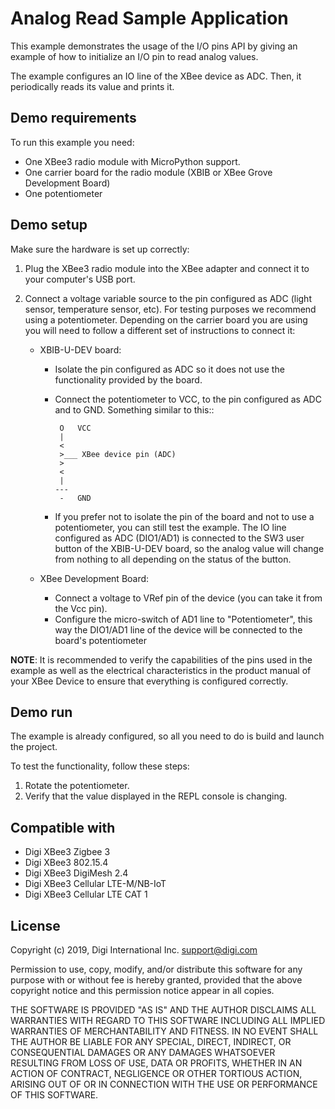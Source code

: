 Analog Read Sample Application
==============================

This example demonstrates the usage of the I/O pins API by giving an example
of how to initialize an I/O pin to read analog values.

The example configures an IO line of the XBee device as ADC. Then, it
periodically reads its value and prints it.

Demo requirements
-----------------

To run this example you need:

* One XBee3 radio module with MicroPython support.
* One carrier board for the radio module (XBIB or XBee Grove Development Board)
* One potentiometer

Demo setup
----------

Make sure the hardware is set up correctly:

1. Plug the XBee3 radio module into the XBee adapter and connect it to your
   computer's USB port.
2. Connect a voltage variable source to the pin configured as ADC (light
   sensor, temperature sensor, etc). For testing purposes we recommend using a
   potentiometer. Depending on the carrier board you are using you will need to
   follow a different set of instructions to connect it:

     * XBIB-U-DEV board:

       * Isolate the pin configured as ADC so it does not use the functionality
         provided by the board.
       * Connect the potentiometer to VCC, to the pin configured as ADC and to
         GND. Something similar to this::

              O   VCC
              |
              <
              >___ XBee device pin (ADC)
              >
              <
              |
             ---
              -   GND

       * If you prefer not to isolate the pin of the board and not to use a
         potentiometer, you can still test the example. The IO line configured
         as ADC (DIO1/AD1) is connected to the SW3 user button of the
         XBIB-U-DEV board, so the analog value will change from nothing to all
         depending on the status of the button.

     * XBee Development Board:

       * Connect a voltage to VRef pin of the device (you can take it from the
         Vcc pin).
       * Configure the micro-switch of AD1 line to "Potentiometer", this way
         the DIO1/AD1 line of the device will be connected to the board's
         potentiometer

  **NOTE**: It is recommended to verify the capabilities of the pins used in
  the example as well as the electrical characteristics in the product manual
  of your XBee Device to ensure that everything is configured correctly.

Demo run
--------

The example is already configured, so all you need to do is build and launch
the project.

To test the functionality, follow these steps:

1. Rotate the potentiometer.
2. Verify that the value displayed in the REPL console is changing.

Compatible with
---------------

* Digi XBee3 Zigbee 3
* Digi XBee3 802.15.4
* Digi XBee3 DigiMesh 2.4
* Digi XBee3 Cellular LTE-M/NB-IoT
* Digi XBee3 Cellular LTE CAT 1

License
-------

Copyright (c) 2019, Digi International Inc. <support@digi.com>

Permission to use, copy, modify, and/or distribute this software for any
purpose with or without fee is hereby granted, provided that the above
copyright notice and this permission notice appear in all copies.

THE SOFTWARE IS PROVIDED "AS IS" AND THE AUTHOR DISCLAIMS ALL WARRANTIES
WITH REGARD TO THIS SOFTWARE INCLUDING ALL IMPLIED WARRANTIES OF
MERCHANTABILITY AND FITNESS. IN NO EVENT SHALL THE AUTHOR BE LIABLE FOR
ANY SPECIAL, DIRECT, INDIRECT, OR CONSEQUENTIAL DAMAGES OR ANY DAMAGES
WHATSOEVER RESULTING FROM LOSS OF USE, DATA OR PROFITS, WHETHER IN AN
ACTION OF CONTRACT, NEGLIGENCE OR OTHER TORTIOUS ACTION, ARISING OUT OF
OR IN CONNECTION WITH THE USE OR PERFORMANCE OF THIS SOFTWARE.